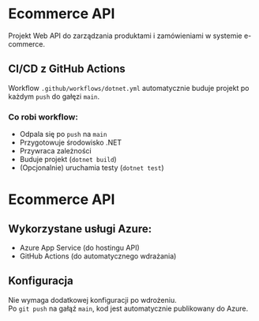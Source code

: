 # Ecommerce API

Projekt Web API do zarządzania produktami i zamówieniami w systemie e-commerce.

## CI/CD z GitHub Actions

Workflow `.github/workflows/dotnet.yml` automatycznie buduje projekt po każdym `push` do gałęzi `main`.

### Co robi workflow:
- Odpala się po `push` na `main`
- Przygotowuje środowisko .NET
- Przywraca zależności
- Buduje projekt (`dotnet build`)
- (Opcjonalnie) uruchamia testy (`dotnet test`)

# Ecommerce API

## Wykorzystane usługi Azure:
- Azure App Service (do hostingu API)
- GitHub Actions (do automatycznego wdrażania)

##  Konfiguracja
Nie wymaga dodatkowej konfiguracji po wdrożeniu.  
Po `git push` na gałąź `main`, kod jest automatycznie publikowany do Azure.
